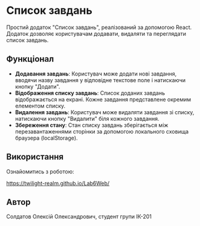 # Список завдань

Простий додаток "Список завдань", реалізований за допомогою React. Додаток дозволяє користувачам додавати, видаляти та переглядати список завдань.

## Функціонал

- **Додавання завдань**: Користувач може додати нові завдання, вводячи назву завдання у відповідне текстове поле і натискаючи кнопку "Додати".
- **Відображення списку завдань**: Список доданих завдань відображається на екрані. Кожне завдання представлене окремим елементом списку.
- **Видалення завдань**: Користувач може видаляти завдання зі списку, натискаючи кнопку "Видалити" біля кожного завдання.
- **Збереження стану**: Стан списку завдань зберігається між перезавантаженнями сторінки за допомогою локального сховища браузера (localStorage).

<h2>Використання</h2>
Ознайомитись з роботою:

https://twilight-realm.github.io/Lab6Web/

<h2>Автор</h2>

Солдатов Олексій Олександрович, студент групи ІК-201
